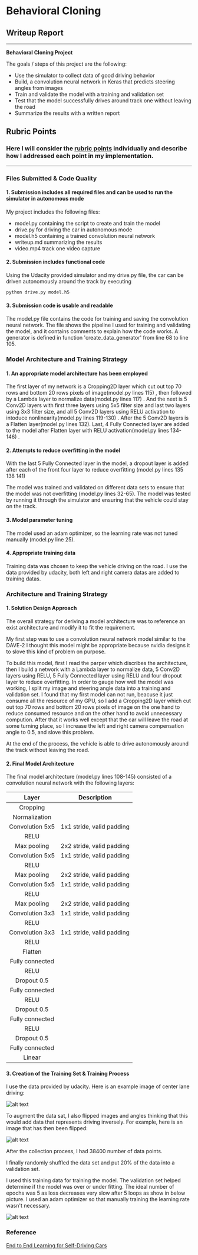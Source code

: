 # **Behavioral Cloning** 

## Writeup Report

---

**Behavioral Cloning Project**

The goals / steps of this project are the following:
* Use the simulator to collect data of good driving behavior
* Build, a convolution neural network in Keras that predicts steering angles from images
* Train and validate the model with a training and validation set
* Test that the model successfully drives around track one without leaving the road
* Summarize the results with a written report


[//]: # (Image References)

[Original_Image]: ./writeup_images/original_image.jpg "Original Image"
[Flipped_Image]: ./writeup_images/image_flip.jpg "Flipped Image"
[TrainLoss_Image]: ./writeup_images/TrainLoss_Image.png "TrainLoss_Image"

## Rubric Points
### Here I will consider the [rubric points](https://review.udacity.com/#!/rubrics/432/view) individually and describe how I addressed each point in my implementation.  

---
### Files Submitted & Code Quality

#### 1. Submission includes all required files and can be used to run the simulator in autonomous mode

My project includes the following files:
* model.py containing the script to create and train the model
* drive.py for driving the car in autonomous mode
* model.h5 containing a trained convolution neural network 
* writeup.md summarizing the results
* video.mp4 track one video capture

#### 2. Submission includes functional code
Using the Udacity provided simulator and my drive.py file, the car can be driven autonomously around the track by executing 
```sh
python drive.py model.h5
```

#### 3. Submission code is usable and readable

The model.py file contains the code for training and saving the convolution neural network. The file shows the pipeline I used for training and validating the model, and it contains comments to explain how the code works. A generator is defined in function 'create_data_generator' from line 68 to line 105.

### Model Architecture and Training Strategy

#### 1. An appropriate model architecture has been employed

The first layer of my network is a Cropping2D layer which cut out top 70 rows and bottom 20 rows pixels of image(model.py lines 115) , then followed by a Lambda layer to normalize data(model.py lines 117) . And the next is 5 Conv2D layers with first three layers using 5x5 filter size and last two layers using 3x3 filter size, and all 5 Conv2D layers using RELU activation to intoduce nonlinearity(model.py lines 119-130) . After the 5 Conv2D layers is a Flatten layer(model.py lines 132). Last, 4 Fully Connected layer are added to the model after Flatten layer with RELU activation(model.py lines 134-146) . 

#### 2. Attempts to reduce overfitting in the model

With the last 5 Fully Connected layer in the model, a dropout layer is added after each of the front four layer to reduce overfitting (model.py lines 135 138 141)

The model was trained and validated on different data sets to ensure that the model was not overfitting (model.py lines 32-65). The model was tested by running it through the simulator and ensuring that the vehicle could stay on the track.

#### 3. Model parameter tuning

The model used an adam optimizer, so the learning rate was not tuned manually (model.py line 25).

#### 4. Appropriate training data

Training data was chosen to keep the vehicle driving on the road. I use the data provided by udacity, both left and right camera datas are added to training datas. 

### Architecture and Training Strategy

#### 1. Solution Design Approach

The overall strategy for deriving a model architecture was to reference an exist architecture and modify it to fit the requirement.

My first step was to use a convolution neural network model similar to the DAVE-2 I thought this model might be appropriate because nvidia designs it to slove this kind of problem on purpose.

To build this model, first I read the parper which discribes the architecture, then I build a network with a Lambda layer to normalize data, 5 Conv2D layers using RELU, 5 Fully Connected layer using RELU and four dropout layer to reduce overfitting. In order to gauge how well the model was working, I split my image and steering angle data into a training and validation set. I found that my first model can not run, beacuse it just consume all the resource of my GPU, so I add a Cropping2D layer which cut out top 70 rows and bottom 20 rows pixels of image on the one hand to reduce consumed resource and on the other hand to avoid unnecessary compution. After that it works well except that the car will leave the road at some turning place, so I increase the left and right camera compensation angle to 0.5, and slove this problem.

At the end of the process, the vehicle is able to drive autonomously around the track without leaving the road.

#### 2. Final Model Architecture

The final model architecture (model.py lines 108-145) consisted of a convolution neural network with the following layers:

| Layer         		|     Description	        | 
|:---------------------:|:-------------------------:| 
| Cropping           	|                           |
| Normalization         |                           |
| Convolution 5x5     	| 1x1 stride, valid padding |
| RELU					|							|
| Max pooling	      	| 2x2 stride, valid padding |
| Convolution 5x5     	| 1x1 stride, valid padding |
| RELU					|							|
| Max pooling	      	| 2x2 stride, valid padding |
| Convolution 5x5     	| 1x1 stride, valid padding |
| RELU					|							|
| Max pooling	      	| 2x2 stride, valid padding |
| Convolution 3x3     	| 1x1 stride, valid padding |
| RELU					|							|
| Convolution 3x3     	| 1x1 stride, valid padding |
| RELU					|							|
| Flatten	            |   		                |
| Fully connected		|   	                    |
| RELU					|							|
| Dropout 0.5			|							|
| Fully connected		|                           |
| RELU					|							|
| Dropout 0.5			|							|
| Fully connected		|   		                |
| RELU					|							|
| Dropout 0.5			|							|
| Fully connected		|   	                    |
| Linear				|							|

#### 3. Creation of the Training Set & Training Process

I use the data provided by udacity. Here is an example image of center lane driving:

![alt text][Original_Image]

To augment the data sat, I also flipped images and angles thinking that this would add data that represents driving inversely. For example, here is an image that has then been flipped:

![alt text][Flipped_Image]

After the collection process, I had 38400 number of data points.

I finally randomly shuffled the data set and put 20% of the data into a validation set. 

I used this training data for training the model. The validation set helped determine if the model was over or under fitting. The ideal number of epochs was 5 as loss decreases very slow after 5 loops as show in below picture. I used an adam optimizer so that manually training the learning rate wasn't necessary.

![alt text][TrainLoss_Image]

### Reference
[End to End Learning for Self-Driving Cars](https://images.nvidia.com/content/tegra/automotive/images/2016/solutions/pdf/end-to-end-dl-using-px.pdf)

